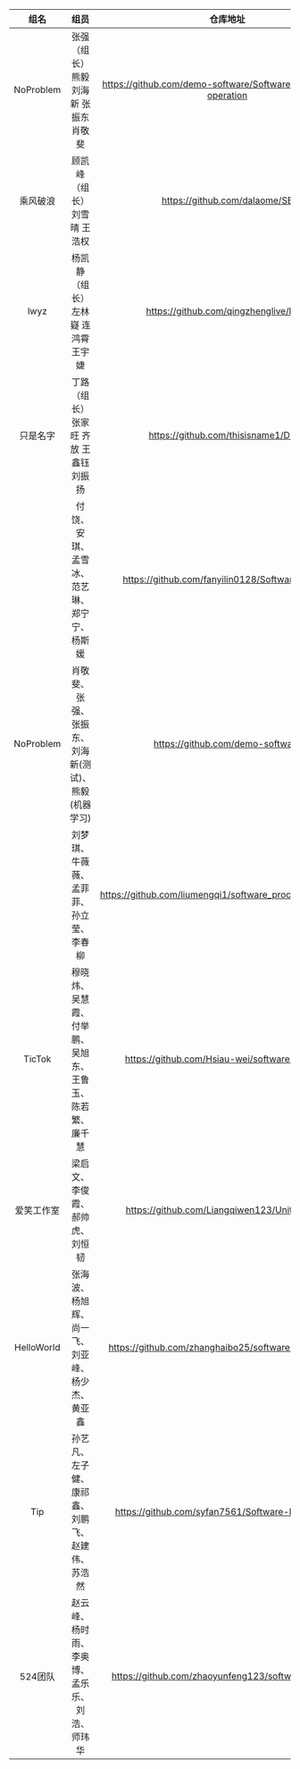 | 组名 | 组员 | 仓库地址 | 
|:---:|:---:|:---:|
| NoProblem|	张强（组长）	熊毅	刘海新	张振东	肖敬斐	|https://github.com/demo-software/Software-engineering-operation|
| 乘风破浪|	顾凯峰（组长）	刘雪晴	王浩权	|https://github.com/dalaome/SE|
| lwyz|	杨凯静（组长）	左林嶷	连鸿霄	王宇婕	|https://github.com/qingzhenglive/lwyz|
| 只是名字|	丁路（组长）	张家旺	齐放	王鑫钰	刘振扬	|https://github.com/thisisname1/DING|
|	|付饶、安琪、孟雪冰、范艺琳、郑宁宁、杨斯媛	|https://github.com/fanyilin0128/SoftwareProcess|
|NoProblem	|肖敬斐、张强、张振东、刘海新(测试)、熊毅(机器学习)	|https://github.com/demo-software|
|	|刘梦琪、牛薇薇、孟菲菲、孙立莹、李春柳	|https://github.com/liumengqi1/software_process_homework|
|TicTok	|穆晓炜、吴慧霞、付举鹏、吴旭东、王鲁玉、陈若繁、廉千慧	|https://github.com/Hsiau-wei/software-process|
|爱笑工作室	|梁启文、李俊霞、郝帅虎、刘恒韧	|https://github.com/Liangqiwen123/UnitedGroup|
|HelloWorld	|张海波、杨旭辉、尚一飞、刘亚峰、杨少杰、黄亚鑫	|https://github.com/zhanghaibo25/software-engineering|
|Tip	|孙艺凡、左子健、康祁鑫、刘鹏飞、赵建伟、苏浩然	|https://github.com/syfan7561/Software-Engineering|
|524团队	|赵云峰、杨时雨、李奥博、孟乐乐、刘浩、师玮华	|https://github.com/zhaoyunfeng123/software_process|

